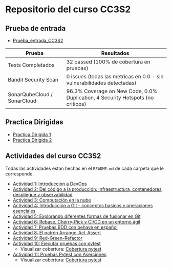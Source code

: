 # Repositorio del curso CC3S2
## Prueba de entrada
* [Prueba_entrada_CC3S2](https://github.com/JunalChowdhuryG/Prueba_entrada_CC3S2)

| **Prueba**                     | **Resultados**                                                                 |
|--------------------------------|--------------------------------------------------------------------------------|
| Tests Completados              | 32 passed (100% de cobertura en pruebas)                                      |
| Bandit Security Scan           | 0 issues (todas las metricas en 0.0 - sin vulnerabilidades detectadas)        |
| SonarQubeCloud / SonarCloud    | 96.3% Coverage on New Code, 0.0% Duplication, 4 Security Hotspots (no criticos) |

## Practica Dirigidas
* [Practica Dirigida 1](https://github.com/JunalChowdhuryG/Practica-Dirigida-1/blob/main/README.md)
* [Practica Dirigida 2](https://github.com/JunalChowdhuryG/Practica-Dirigida-2/blob/main/README.md)
## Actividades del curso CC3S2
Todas las actividades estan hechas en el `README.md` de cada carpeta que le corresponde.
* [Actividad 1: Introduccion a DevOps](/Actividad-01/README.md)
* [Actividad 2: Del código a la producción: Infraestructura, contenedores, despliegue y observabilidad](/Actividad-02/README.md)
* [Actividad 3: Computación en la nube](/Actividad-03/README.md)
* [Actividad 4: Introduccion a Git - conceptos basicos y operaciones esenciales](/Actividad-04/README.md)
* [Actividad 5: Explorando diferentes formas de fusionar en Git](/Actividad-05/README.md)
* [Actividad 6: Rebase, Cherry-Pick y CI/CD en un entorno ágil](/Actividad-06/README.md)
* [Actividad 7: Pruebas BDD con behave en español](/Actividad-07/README.md)
* [Actividad 8: El patrón Arrange-Act-Assert](/Actividad-08/README.md)
* [Actividad 9: Red-Green-Refactor](/Actividad-09/README.md)
* [Actividad 10: Ejecutar pruebas con pytest](/Actividad-10/README.md)
    - Visualizar cobertura: [Cobertura pytest](https://junalchowdhuryg.github.io/Actividades-CC3S2/Actividad-10/docs/)
* [Actividad 11: Pruebas Pytest con Aserciones](/Actividad-11/README.md)
    - Visualizar cobertura: [Cobertura pytest](https://junalchowdhuryg.github.io/Actividades-CC3S2/Actividad-11/docs/)